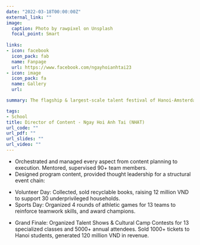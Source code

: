 ```yaml
---
date: "2022-03-18T00:00:00Z"
external_link: ""
image:
  caption: Photo by rawpixel on Unsplash
  focal_point: Smart
  
links:
- icon: facebook
  icon_pack: fab
  name: Fanpage
  url: https://www.facebook.com/ngayhoianhtai23
- icon: image
  icon_pack: fa
  name: Gallery
  url: 

summary: The flagship & largest-scale talent festival of Hanoi-Amsterdam High School

tags:
- School
title: Director of Content - Ngay Hoi Anh Tai (NHAT)
url_code: ""
url_pdf: ""
url_slides: ""
url_video: ""
---
```

- Orchestrated and managed every aspect from content planning to execution. Mentored, supervised 90+ team members.
- Designed program content, provided thought leadership for a structural event chain:
+ Volunteer Day: Collected, sold recyclable books, raising 12 million VND to support 30 underprivileged households.
+ Sports Day: Organized 4 rounds of athletic games for 13 teams to reinforce teamwork skills, and award champions.
- Grand Finale: Organized Talent Shows & Cultural Camp Contests for 13 specialized classes and 5000+ annual attendees. Sold 1000+ tickets to Hanoi students, generated 120 million VND in revenue.
